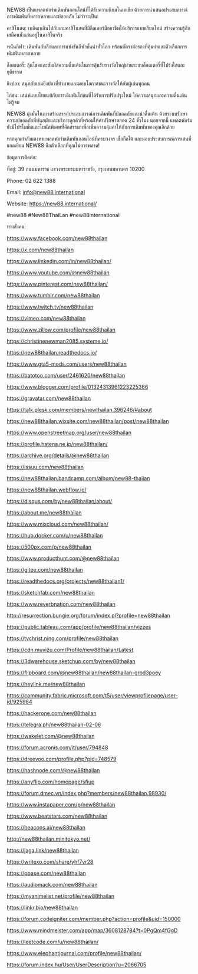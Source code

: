 NEW88 เป็นแพลตฟอร์มเดิมพันออนไลน์ที่ได้รับความนิยมในเอเชีย ด้วยการนำเสนอประสบการณ์การเดิมพันที่หลากหลายและปลอดภัย ไม่ว่าจะเป็น:

คาสิโนสด: เพลิดเพลินไปกับเกมคาสิโนสดที่มีดีลเลอร์มืออาชีพให้บริการแบบเรียลไทม์ สร้างความรู้สึกเสมือนนั่งเล่นอยู่ในคาสิโนจริง

พนันกีฬา: เดิมพันกับลีกและการแข่งขันกีฬาชั้นนำทั่วโลก พร้อมอัตราต่อรองที่คุ้มค่าและตัวเลือกการเดิมพันหลากหลาย

ล็อตเตอรี่: ลุ้นโชคและสัมผัสความตื่นเต้นในการลุ้นรับรางวัลใหญ่ผ่านระบบล็อตเตอรี่ที่โปร่งใสและยุติธรรม

ยิงปลา: สนุกกับเกมยิงปลาที่ท้าทายและมอบโอกาสชนะรางวัลให้กับผู้เล่นทุกคน

ไก่ชน: เสน่ห์แบบไทยแท้กับการเดิมพันไก่ชนที่ได้รับการปรับปรุงใหม่ ให้ความสนุกและความตื่นเต้นไม่รู้จบ

NEW88 มุ่งมั่นในการสร้างสรรค์ประสบการณ์การเดิมพันที่ปลอดภัยและน่าตื่นเต้น ด้วยระบบรักษาความปลอดภัยที่ทันสมัยและบริการลูกค้าที่พร้อมให้คำปรึกษาตลอด 24 ชั่วโมง นอกจากนี้ แพลตฟอร์มยังมีโปรโมชั่นและโบนัสพิเศษที่คัดสรรมาเพื่อเพิ่มความคุ้มค่าให้กับการเดิมพันของคุณอีกด้วย

หากคุณกำลังมองหาแพลตฟอร์มเดิมพันออนไลน์ที่ครบวงจร เชื่อถือได้ และมอบประสบการณ์การเล่นที่ยอดเยี่ยม NEW88 คือตัวเลือกที่คุณไม่ควรพลาด!

ข้อมูลการติดต่อ:

ที่อยู่: 39 ถนนมหาราช แขวงพระบรมมหาราชวัง, กรุงเทพมหานคร 10200

Phone: 02 622 1388

Email: info@new88.international

Website: https://new88.international/

#new88 #New88ThaiLan #new88international

ทางสังคม:

https://www.facebook.com/new88thailan

https://x.com/new88thailan

https://www.linkedin.com/in/new88thailan/

https://www.youtube.com/@new88thailan

https://www.pinterest.com/new88thailan/

https://www.tumblr.com/new88thailan

https://www.twitch.tv/new88thailan

https://vimeo.com/new88thailan

https://www.zillow.com/profile/new88thailan

https://christinenewman2085.systeme.io/

https://new88thailan.readthedocs.io/

https://www.gta5-mods.com/users/new88thailan

https://batotoo.com/user/2461620/new88thailan

https://www.blogger.com/profile/01324313961223225366

https://gravatar.com/new88thailan

https://talk.plesk.com/members/newthailan.396246/#about

https://new88thailan.wixsite.com/new88thailan/post/new88thailan

https://www.openstreetmap.org/user/new88thailan

https://profile.hatena.ne.jp/new88thailan/

https://archive.org/details/@new88thailan

https://issuu.com/new88thailan

https://new88thailan.bandcamp.com/album/new88-thailan

https://new88thailan.webflow.io/

https://disqus.com/by/new88thailan/about/

https://about.me/new88thailan

https://www.mixcloud.com/new88thailan/

https://hub.docker.com/u/new88thailan

https://500px.com/p/new88thailan

https://www.producthunt.com/@new88thailan

https://gitee.com/new88thailan

https://readthedocs.org/projects/new88thailan1/

https://sketchfab.com/new88thailan

https://www.reverbnation.com/new88thailan

http://resurrection.bungie.org/forum/index.pl?profile=new88thailan

https://public.tableau.com/app/profile/new88thailan/vizzes

https://tvchrist.ning.com/profile/new88thailan

https://cdn.muvizu.com/Profile/new88thailan/Latest

https://3dwarehouse.sketchup.com/by/new88thailan

https://flipboard.com/@new88thailan/new88thailan-grod3poey

https://heylink.me/new88thailan

https://community.fabric.microsoft.com/t5/user/viewprofilepage/user-id/925984

https://hackerone.com/new88thailan

https://telegra.ph/new88thailan-02-06

https://wakelet.com/@new88thailan

https://forum.acronis.com/it/user/794848

https://dreevoo.com/profile.php?pid=748579

https://hashnode.com/@new88thailan

https://anyflip.com/homepage/sfiup

https://forum.dmec.vn/index.php?members/new88thailan.98930/

https://www.instapaper.com/p/new88thailan

https://www.beatstars.com/new88thailan

https://beacons.ai/new88thailan

http://new88thailan.minitokyo.net/

https://jaga.link/new88thailan

https://writexo.com/share/yhf7vr28

https://pbase.com/new88thailan

https://audiomack.com/new88thailan

https://myanimelist.net/profile/new88thailan

https://linkr.bio/new88thailan

https://forum.codeigniter.com/member.php?action=profile&uid=150000

https://www.mindmeister.com/app/map/3608128784?t=0PgQm4fGgD

https://leetcode.com/u/new88thailan/

https://www.elephantjournal.com/profile/new88thailan/

https://forum.index.hu/User/UserDescription?u=2066705